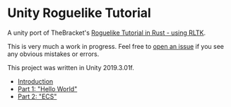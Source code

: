# Unity Roguelike Tutorial

A unity port of TheBracket's [Roguelike Tutorial in Rust - using RLTK](https://github.com/thebracket/rustrogueliketutorial).

This is very much a work in progress. Feel free to [open an issue](https://github.com/sarkahn/rltk_unity_roguelike/issues)
if you see any obvious mistakes or errors. 

This project was written in Unity 2019.3.01f.

- [Introduction](Assets/Introduction.md)
- [Part 1: "Hello World"](Assets/Part1/Part1-HelloWorld.md)
- [Part 2: "ECS"](Assets/Part2/Part2-ECS.md)
